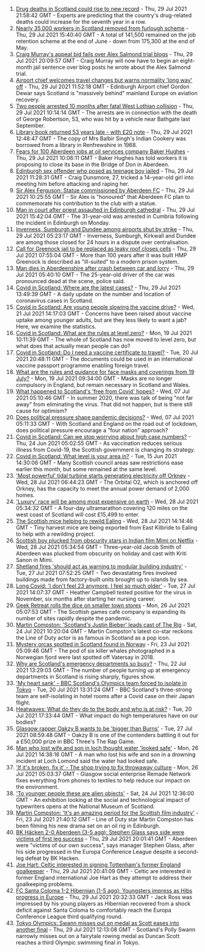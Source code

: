 1. [Drug deaths in Scotland could rise to new record](https://www.bbc.co.uk/news/uk-scotland-58019510) - Thu, 29 Jul 2021 21:58:42 GMT - Experts are predicting that the country's drug-related deaths could increase for the seventh year in a row.
2. [Nearly 35,000 workers in Scotland removed from furlough scheme](https://www.bbc.co.uk/news/uk-scotland-scotland-business-58010860) - Thu, 29 Jul 2021 15:40:40 GMT - A total of 141,500 remained on the job retention scheme at the end of June - down from 175,300 at the end of May.
3. [Craig Murray's appeal bid fails over Alex Salmond trial blogs](https://www.bbc.co.uk/news/uk-scotland-58018127) - Thu, 29 Jul 2021 20:09:57 GMT - Craig Murray will now have to begin an eight-month jail sentence over blog posts he wrote about the Alex Salmond trial.
4. [Airport chief welcomes travel changes but warns normality 'long way' off](https://www.bbc.co.uk/news/uk-scotland-58010197) - Thu, 29 Jul 2021 11:52:18 GMT - Edinburgh Airport chief Gordon Dewar says Scotland is "massively behind" mainland Europe on aviation recovery.
5. [Two people arrested 10 months after fatal West Lothian collision](https://www.bbc.co.uk/news/uk-scotland-edinburgh-east-fife-58010126) - Thu, 29 Jul 2021 10:14:14 GMT - The arrests are in connection with the death of George Robertson, 53, who was hit by a vehicle near Bathgate last September.
6. [Library book returned 53 years late - with £20 note](https://www.bbc.co.uk/news/uk-scotland-glasgow-west-58009418) - Thu, 29 Jul 2021 12:48:47 GMT - The copy of Mrs Balbir Singh's Indian Cookery was borrowed from a library in Renfrewshire in 1968.
7. [Fears for 100 Aberdeen jobs at oil services company Baker Hughes](https://www.bbc.co.uk/news/uk-scotland-north-east-orkney-shetland-58010338) - Thu, 29 Jul 2021 10:06:11 GMT - Baker Hughes has told workers it is proposing to close its base in the Bridge of Don in Aberdeen.
8. [Edinburgh sex offender who posed as teenage boy jailed](https://www.bbc.co.uk/news/uk-scotland-edinburgh-east-fife-58010127) - Thu, 29 Jul 2021 11:28:31 GMT - Craig Dunsmore, 27, tricked a 14-year-old girl into meeting him before attacking and raping her.
9. [Sir Alex Ferguson: Statue commissioned by Aberdeen FC](https://www.bbc.co.uk/news/uk-scotland-north-east-orkney-shetland-58011983) - Thu, 29 Jul 2021 10:25:55 GMT - Sir Alex is "honoured" that Aberdeen FC plan to commemorate his contribution to the club with a statue.
10. [Man in court after priest assaulted in Edinburgh cathedral](https://www.bbc.co.uk/news/uk-scotland-edinburgh-east-fife-58009414) - Thu, 29 Jul 2021 15:42:04 GMT - The 31-year-old was arrested in Cumbria following the incident in Edinburgh on Monday.
11. [Inverness, Sumburgh and Dundee among airports shut by strike](https://www.bbc.co.uk/news/uk-scotland-highlands-islands-57997274) - Thu, 29 Jul 2021 05:23:17 GMT - Inverness, Sumburgh, Kirkwall and Dundee are among those closed for 24 hours in a dispute over centralisation.
12. [Call for Greenock jail to be replaced as leaky roof closes cells](https://www.bbc.co.uk/news/uk-scotland-58005882) - Thu, 29 Jul 2021 07:55:04 GMT - More than 100 years after it was built HMP Greenock is described as "ill-suited" to a modern prison system.
13. [Man dies in Aberdeenshire after crash between car and lorry](https://www.bbc.co.uk/news/uk-scotland-north-east-orkney-shetland-58007215) - Thu, 29 Jul 2021 05:40:10 GMT - The 25-year-old driver of the car was pronounced dead at the scene, police said.
14. [Covid in Scotland: Where are the latest cases?](https://www.bbc.co.uk/news/uk-scotland-53511877) - Thu, 29 Jul 2021 13:49:39 GMT - A daily update on the number and location of coronavirus cases in Scotland.
15. [Covid in Scotland: Are young people slowing the vaccine drive?](https://www.bbc.co.uk/news/uk-scotland-57915106) - Wed, 21 Jul 2021 14:17:03 GMT - Concerns have been raised about vaccine uptake among younger adults, but are they less likely to want a jab? Here, we examine the statistics.
16. [Covid in Scotland: What are the rules at level zero?](https://www.bbc.co.uk/news/uk-scotland-53166816) - Mon, 19 Jul 2021 10:11:39 GMT - The whole of Scotland has now moved to level zero, but what does that actually mean people can do?
17. [Covid in Scotland: Do I need a vaccine certificate to travel?](https://www.bbc.co.uk/news/uk-scotland-57519070) - Tue, 20 Jul 2021 20:48:11 GMT - The documents could be used in an international vaccine passport programme enabling foreign travel.
18. [What are the rules and guidance for face masks and coverings from 19 July?](https://www.bbc.co.uk/news/health-51205344) - Mon, 19 Jul 2021 09:34:00 GMT - Masks are no longer compulsory in England, but remain necessary in Scotland and Wales.
19. [What happened to Scotland's 'free from Covid' hopes?](https://www.bbc.co.uk/news/uk-scotland-57742212) - Wed, 07 Jul 2021 05:10:46 GMT - In summer 2020, there was talk of being "not far away" from eliminating the virus. That did not happen, but is there still cause for optimism?
20. [Does political pressure shape pandemic decisions?](https://www.bbc.co.uk/news/uk-scotland-scotland-politics-57737414) - Wed, 07 Jul 2021 05:11:33 GMT - With Scotland and England on the road out of lockdown, does political pressure encourage a "four nation" approach?
21. [Covid in Scotland: Can we stop worrying about high case numbers?](https://www.bbc.co.uk/news/uk-scotland-57581952) - Thu, 24 Jun 2021 05:02:55 GMT - As vaccination reduces serious illness from Covid-19, the Scottish government is changing its strategy.
22. [Covid in Scotland: What level is your area in?](https://www.bbc.co.uk/news/uk-scotland-57076243) - Tue, 15 Jun 2021 14:30:06 GMT - Many Scottish council areas saw restrictions ease earlier this month, but some remained at the same level.
23. ['Most powerful' tidal turbine starts generating electricity off Orkney](https://www.bbc.co.uk/news/uk-scotland-north-east-orkney-shetland-57991351) - Wed, 28 Jul 2021 06:44:23 GMT - The Orbital O2, which is anchored off Orkney, has the capacity to meet the annual power demand of 2,000 homes.
24. ['Luxury' race will be among most expensive on earth](https://www.bbc.co.uk/news/uk-scotland-57975285) - Wed, 28 Jul 2021 05:34:32 GMT - A four-day ultramarathon covering 120 miles on the west coast of Scotland will cost £15,499 to enter.
25. [The Scottish mice helping to rewild Ealing](https://www.bbc.co.uk/news/uk-scotland-58002484) - Wed, 28 Jul 2021 14:14:46 GMT - Tiny harvest mice are being exported from East Kilbride to Ealing to help with a rewilding project.
26. [Scottish boy plucked from obscurity stars in Indian film Mimi on Netflix](https://www.bbc.co.uk/news/uk-scotland-north-east-orkney-shetland-57983621) - Wed, 28 Jul 2021 05:34:54 GMT - Three-year-old Jacob Smith of Aberdeen was plucked from obscurity on holiday and cast with Kriti Sanon in Mimi.
27. [Shetland fires 'should act as warning to modular building industry'](https://www.bbc.co.uk/news/uk-scotland-north-east-orkney-shetland-57942459) - Tue, 27 Jul 2021 07:52:25 GMT - Two devastating fires involved buildings made from factory-built units brought up to islands by sea.
28. [Long Covid: 'I don't feel 23 anymore, I feel so much older'](https://www.bbc.co.uk/news/uk-scotland-57978645) - Tue, 27 Jul 2021 14:07:37 GMT - Heather Campbell tested positive for the virus in November, six months after starting her nursing career.
29. [Geek Retreat rolls the dice on smaller town stores](https://www.bbc.co.uk/news/uk-scotland-south-scotland-57930005) - Mon, 26 Jul 2021 05:07:53 GMT - The Scottish games café company is expanding its number of sites rapidly despite the pandemic.
30. [Martin Compston: 'Scotland's Justin Bieber' leads cast of The Rig](https://www.bbc.co.uk/news/uk-scotland-57942719) - Sat, 24 Jul 2021 10:20:04 GMT - Martin Compston's latest co-star reckons the Line of Duty actor is as famous in Scotland as a pop icon.
31. [Mystery orcas spotted in Scotland found in Norway](https://www.bbc.co.uk/news/uk-scotland-57934989) - Fri, 23 Jul 2021 05:09:46 GMT - The pod of six killer whales photographed in a Norwegian fjord were last spotted off Vatersay in 2018.
32. [Why are Scotland's emergency departments so busy?](https://www.bbc.co.uk/news/uk-scotland-57903066) - Thu, 22 Jul 2021 13:29:03 GMT - The number of people turning up at emergency departments in Scotland is rising sharply, figures show.
33. ['My heart sank' - BBC Scotland's Olympics team forced to isolate in Tokyo](https://www.bbc.co.uk/news/uk-scotland-57903624) - Tue, 20 Jul 2021 13:31:24 GMT - BBC Scotland's three-strong team are self-isolating in hotel rooms after a Covid case on their Japan flight.
34. [Heatwaves: What do they do to the body and who is at risk?](https://www.bbc.co.uk/news/health-49112807) - Tue, 20 Jul 2021 17:33:44 GMT - What impact do high temperatures have on our bodies?
35. [Glasgow rapper Oakzy B wants to be 'bigger than Burns'](https://www.bbc.co.uk/news/uk-scotland-57982866) - Tue, 27 Jul 2021 08:59:48 GMT - Oakzy B is one of the contenders battling it out for a £50,000 prize in BBC Three's The Rap Game.
36. [Man who lost wife and son in loch thought water 'looked safe'](https://www.bbc.co.uk/news/uk-scotland-glasgow-west-57968728) - Mon, 26 Jul 2021 14:38:16 GMT - A man who lost his wife and son in a drowning incident at Loch Lomond said the water had looked safe.
37. ['If it's broken, fix it' - The shop trying to fix throwaway culture](https://www.bbc.co.uk/news/uk-scotland-57945907) - Mon, 26 Jul 2021 05:03:37 GMT - Glasgow social enterprise Remade Network fixes everything from phones to textiles to help reduce our impact on the environment.
38. ['To younger people these are alien objects'](https://www.bbc.co.uk/news/uk-scotland-57955578) - Sat, 24 Jul 2021 12:36:00 GMT - An exhibition looking at the social and technological impact of typewriters opens at the National Museum of Scotland.
39. [Martin Compston: 'It's an amazing period for the Scottish film industry'](https://www.bbc.co.uk/news/uk-scotland-57949777) - Fri, 23 Jul 2021 21:40:12 GMT - Line of Duty star Martin Compston has been filming his new drama set on an oil rig in Edinburgh.
40. [BK Häcken 2-0 Aberdeen (3-5 agg): Stephen Glass says side were victims of first leg success](https://www.bbc.co.uk/sport/football/57972231) - Thu, 29 Jul 2021 20:01:41 GMT - Aberdeen were "victims of our own success", says manager Stephen Glass, after his side progressed in the Europa Conference League despite a second-leg defeat by BK Hacken.
41. [Joe Hart: Celtic interested in signing Tottenham's former England goalkeeper](https://www.bbc.co.uk/sport/football/58019807) - Thu, 29 Jul 2021 20:41:09 GMT - Celtic are interested in former England international Joe Hart as they attempt to address their goalkeeping problems.
42. [FC Santa Coloma 1-2 Hibernian (1-5 agg): Youngsters impress as Hibs progress in Europe](https://www.bbc.co.uk/sport/football/57972238) - Thu, 29 Jul 2021 20:32:33 GMT - Jack Ross was impressed by his young players as Hibernian recovered from a shock deficit against Santa Coloma to comfortably reach the Europa Conference League third qualifying round.
43. [Tokyo Olympics: Swann misses out on medal as Scott eases into another final](https://www.bbc.co.uk/sport/olympics/58009429) - Thu, 29 Jul 2021 12:13:08 GMT - Scotland's Polly Swann narrowly misses out on a fairytale rowing medal as Duncan Scott reaches a third Olympic swimming final in Tokyo.
